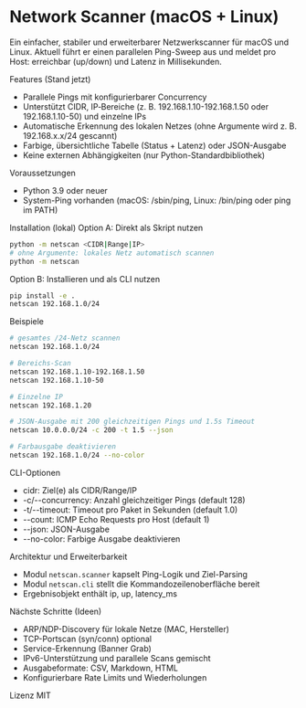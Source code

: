Network Scanner (macOS + Linux)
================================

Ein einfacher, stabiler und erweiterbarer Netzwerkscanner für macOS und Linux. Aktuell führt er einen parallelen Ping-Sweep aus und meldet pro Host: erreichbar (up/down) und Latenz in Millisekunden.

Features (Stand jetzt)
- Parallele Pings mit konfigurierbarer Concurrency
- Unterstützt CIDR, IP‑Bereiche (z. B. 192.168.1.10-192.168.1.50 oder 192.168.1.10-50) und einzelne IPs
- Automatische Erkennung des lokalen Netzes (ohne Argumente wird z. B. 192.168.x.x/24 gescannt)
- Farbige, übersichtliche Tabelle (Status + Latenz) oder JSON-Ausgabe
- Keine externen Abhängigkeiten (nur Python-Standardbibliothek)

Voraussetzungen
- Python 3.9 oder neuer
- System-Ping vorhanden (macOS: /sbin/ping, Linux: /bin/ping oder ping im PATH)

Installation (lokal)
Option A: Direkt als Skript nutzen
```bash
python -m netscan <CIDR|Range|IP>
# ohne Argumente: lokales Netz automatisch scannen
python -m netscan
```

Option B: Installieren und als CLI nutzen
```bash
pip install -e .
netscan 192.168.1.0/24
```

Beispiele
```bash
# gesamtes /24-Netz scannen
netscan 192.168.1.0/24

# Bereichs-Scan
netscan 192.168.1.10-192.168.1.50
netscan 192.168.1.10-50

# Einzelne IP
netscan 192.168.1.20

# JSON-Ausgabe mit 200 gleichzeitigen Pings und 1.5s Timeout
netscan 10.0.0.0/24 -c 200 -t 1.5 --json

# Farbausgabe deaktivieren
netscan 192.168.1.0/24 --no-color
```

CLI-Optionen
- cidr: Ziel(e) als CIDR/Range/IP
- -c/--concurrency: Anzahl gleichzeitiger Pings (default 128)
- -t/--timeout: Timeout pro Paket in Sekunden (default 1.0)
- --count: ICMP Echo Requests pro Host (default 1)
- --json: JSON-Ausgabe
- --no-color: Farbige Ausgabe deaktivieren

Architektur und Erweiterbarkeit
- Modul `netscan.scanner` kapselt Ping-Logik und Ziel-Parsing
- Modul `netscan.cli` stellt die Kommandozeilenoberfläche bereit
- Ergebnisobjekt enthält ip, up, latency_ms

Nächste Schritte (Ideen)
- ARP/NDP-Discovery für lokale Netze (MAC, Hersteller)
- TCP-Portscan (syn/conn) optional
- Service-Erkennung (Banner Grab)
- IPv6-Unterstützung und parallele Scans gemischt
- Ausgabeformate: CSV, Markdown, HTML
- Konfigurierbare Rate Limits und Wiederholungen

Lizenz
MIT

